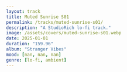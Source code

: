 ```yaml
---
layout: track
title: Muted Sunrise S01
permalink: /tracks/muted-sunrise-s01/
description: "A StudioRich lo-fi track."
image: /assets/covers/muted-sunrise-s01.webp
date: 2025-01-01
duration: "159.96"
album: "Stranger Vibes"
mood: [nan, nan, nan]
genre: [lo-fi, ambient]
---
```

